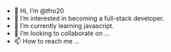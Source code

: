 - 👋 Hi, I’m @tfro20
- 👀 I’m interested in becoming a full-stack developer.
- 🌱 I’m currently learning javascript.
- 💞️ I’m looking to collaborate on ...
- 📫 How to reach me ...

<!---
tfro20/tfro20 is a ✨ special ✨ repository because its `README.md` (this file) appears on your GitHub profile.
You can click the Preview link to take a look at your changes.
--->
